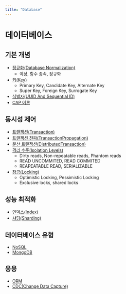 ```yaml
---
title: "Database"
---
```


# 데이터베이스

## 기본 개념

- [정규화(Database Normalization)](Database-Normalization/Database-Normalization.md)
	- 이상, 함수 종속, 정규화
- [키(Key)](Key/Key.md)
	- Primary Key, Candidate Key, Alternate Key
	- Super Key, Foreign Key, Surrogate Key
- [식별자(UUID And Sequential ID)](UUID-And-SequentialID/UUID-And-SequentialID.md)
- [CAP 이론](CAP/CAP/CAP.md)

## 동시성 제어

- [트랜잭션(Transaction)](/docs/Database/Transaction/Transaction/Transaction.md)
- [트랜잭션 전파(TransactionPropagation)](Transaction/TransactionPropagation/TransactionPropagation.md)
- [분산 트랜잭션(DistributedTransaction)](DistributedTransation/DistributedTransaction.md)
- [격리 수준(Isolation Levels)](Isolation-Levels/Isolation-Levels.md)
	- Dirty reads, Non-repeatable reads, Phantom reads
	- READ UNCOMMITED, READ COMMITED
	- REAPEATABLE READ, SERIALIZABLE
- [잠금(Locking)](Locking/Locking.md)
	- Optimistic Locking, Pessimistic Locking
	- Exclusive locks, shared locks

## 성능 최적화

- [인덱스(Index)](/docs/Database/Index/Index.md)
- [샤딩(Sharding)](Sharding/Sharding.md)

## 데이터베이스 유형

- [NoSQL](NoSQL/index.md)
- [MongoDB](MongoDB/index.md)

## 응용

- [ORM](ORM/ORM.md)
- [CDC(Change Data Capture)](CDC/CDC.md)